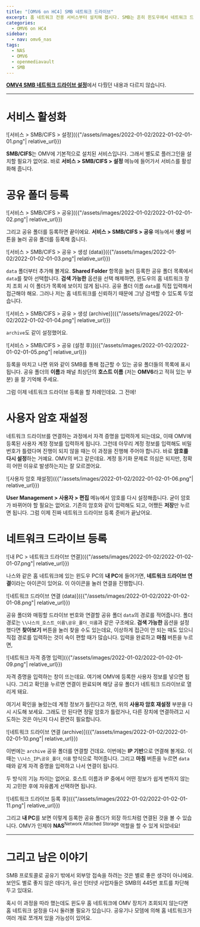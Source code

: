 ```yaml
---
title: "[OMV6 on HC4] SMB 네트워크 드라이브"
excerpt: 홈 네트워크 전용 서비스부터 설치해 봅시다. SMB는 흔히 윈도우에서 네트워크 드라이브라고 불리는 서비스에요.
categories:
  - OMV6 on HC4
sidebar:
  - nav: omv6_nas
tags:
  - NAS
  - OMV6
  - openmediavault
  - SMB
---
```


[**OMV4 SMB 네트워크 드라이브 설정**](/2019-10-26/SMB-네트워크-드라이브-설정)에서 다뤘던 내용과 다르지 않습니다.

---

# 서비스 활성화

![서비스 > SMB/CIFS > 설정]({{"/assets/images/2022-01-02/2022-01-02-01-01.png"| relative_url}})

**SMB/CIFS**는 OMV에 기본적으로 설치된 서비스입니다. 그래서 별도로 플러그인을 설치할 필요가 없어요. 바로 **서비스 > SMB/CIFS > 설정** 메뉴에 들어가서 서비스를 활성화해 줍니다.

# 공유 폴더 등록

![서비스 > SMB/CIFS > 공유]({{"/assets/images/2022-01-02/2022-01-02-01-02.png"| relative_url}})

그리고 공유 폴더를 등록하면 끝이에요. **서비스 > SMB/CIFS > 공유** 메뉴에서 **생성** 버튼을 눌러 공유 폴더를 등록해 줍니다.

![서비스 > SMB/CIFS > 공유 > 생성 (data)]({{"/assets/images/2022-01-02/2022-01-02-01-03.png"| relative_url}})

`data` 폴더부터 추가해 볼게요. **Shared Folder** 항목을 눌러 등록한 공유 폴더 목록에서 `data`를 찾아 선택합니다. **검색 가능한** 옵션을 선택 해제하면, 윈도우의 홈 네트워크 장치 조회 시 이 폴더가 목록에 보이지 않게 됩니다. 공유 폴더 이름 `data`를 직접 입력해서 접근해야 해요. 그러나 저는 홈 네트워크를 신뢰하기 때문에 그냥 검색할 수 있도록 두었습니다.

![서비스 > SMB/CIFS > 공유 > 생성 (archive)]({{"/assets/images/2022-01-02/2022-01-02-01-04.png"| relative_url}})

`archive`도 같이 설정했어요.

![서비스 > SMB/CIFS > 공유 (설정 후)]({{"/assets/images/2022-01-02/2022-01-02-01-05.png"| relative_url}})

등록을 마치고 나면 위와 같이 SMB를 통해 접근할 수 있는 공유 폴더들의 목록에 표시됩니다. 공유 폴더의 **이름**과 패널 최상단의 **호스트 이름** (저는 **OMV6**라고 적혀 있는 부분) 을 잘 기억해 주세요.

그럼 이제 네트워크 드라이브 등록을 할 차례인데요. 그 전에!

# 사용자 암호 재설정

네트워크 드라이브를 연결하는 과정에서 자격 증명을 입력하게 되는데요, 이때 OMV에 등록된 사용자 계정 정보를 입력하게 됩니다. 그런데 아무리 계정 정보를 입력해도 비밀번호가 틀렸다며 진행이 되지 않을 때는 이 과정을 진행해 주어야 합니다. 바로 **암호를 다시 설정**하는 거예요. OMV의 버그 같은데요. 계정 동기화 문제로 의심은 되지만, 정확히 어떤 이유로 발생하는지는 잘 모르겠어요.

![사용자 암호 재설정]({{"/assets/images/2022-01-02/2022-01-02-01-06.png"| relative_url}})

**User Management > 사용자 > 편집** 메뉴에서 암호를 다시 설정해줍니다. 굳이 암호가 바뀌어야 할 필요는 없어요. 기존의 암호와 같이 입력해도 되고, 어쨌든 **저장**만 누르면 됩니다. 그럼 이제 진짜 네트워크 드라이브 등록 준비가 끝났어요.

# 네트워크 드라이브 등록

![내 PC > 네트워크 드라이브 연결]({{"/assets/images/2022-01-02/2022-01-02-01-07.png"| relative_url}})

나스와 같은 홈 네트워크에 있는 윈도우 PC의 **내 PC**에 들어가면, **네트워크 드라이브 연결**이라는 아이콘이 있어요. 이 아이콘을 눌러 연결을 진행합니다.

![네트워크 드라이브 연결 (data)]({{"/assets/images/2022-01-02/2022-01-02-01-08.png"| relative_url}})

공유 폴더와 매핑할 드라이브 번호와 연결할 공유 폴더 `data`의 경로를 적어줍니다. 폴더 경로는 `\\나스의_호스트_이름\공유_폴더_이름`과 같은 구조에요. **검색 가능한** 옵션을 설정했다면 **찾아보기** 버튼을 눌러 찾을 수도 있는데요, 이상하게 접근이 안 되는 때도 있으니 직접 경로를 입력하는 것이 속이 편할 때가 많습니다. 입력을 완료하고 **마침** 버튼을 누르면,

![네트워크 자격 증명 입력]({{"/assets/images/2022-01-02/2022-01-02-01-09.png"| relative_url}})

자격 증명을 입력하는 창이 뜨는데요. 여기에 OMV에 등록한 사용자 정보를 넣으면 됩니다. 그리고 확인을 누르면 연결이 완료되며 해당 공유 폴더가 네트워크 드라이브로 열리게 돼요.

여기서 확인을 눌렀는데 계정 정보가 틀린다고 하면, 위의 **사용자 암호 재설정** 부분을 다시 시도해 보세요. 그래도 안 된다면 정말 암호가 틀렸거나, 다른 장치에 연결하려고 시도하는 것은 아닌지 다시 환연히 필요합니다.

![네트워크 드라이브 연결 (archive)]({{"/assets/images/2022-01-02/2022-01-02-01-10.png"| relative_url}})

이번에는 `archive` 공유 폴더를 연결할 건데요. 이번에는 **IP 기반**으로 연결해 볼게요. 이때는 `\\나스_IP\공유_폴더_이름` 방식으로 적어줍니다. 그리고 **마침** 버튼을 누르면 `data` 때와 같게 자격 증명을 입력하고 나서 연결이 됩니다.

두 방식의 기능 차이는 없어요. 호스트 이름과 IP 중에서 어떤 정보가 쉽게 변하지 않는지 고민한 후에 자유롭게 선택하면 됩니다.

![네트워크 드라이브 등록 후]({{"/assets/images/2022-01-02/2022-01-02-01-11.png"| relative_url}})

그리고 **내 PC**를 보면 이렇게 등록한 공유 폴더가 외장 하드처럼 연결된 것을 볼 수 있습니다. OMV가 인제야 **NAS**<sup>Network Attached Storage</sup> 역할을 할 수 있게 되었네요!

---

# 그리고 남은 이야기

SMB 프로토콜로 공유기 밖에서 외부망 접속을 하려는 것은 별로 좋은 생각이 아니에요. 보안도 별로 좋지 않은 데다가, 유선 인터넷 사업자들은 SMB의 445번 포트를 차단해 두고 있대요.

혹시 이 과정을 따라 했는데도 윈도우 홈 네트워크에 OMV 장치가 조회되지 않는다면 홈 네트워크 설정을 다시 둘러볼 필요가 있습니다. 공유기나 모뎀에 의해 홈 네트워크가 여러 개로 쪼개져 있을 가능성이 있어요.
